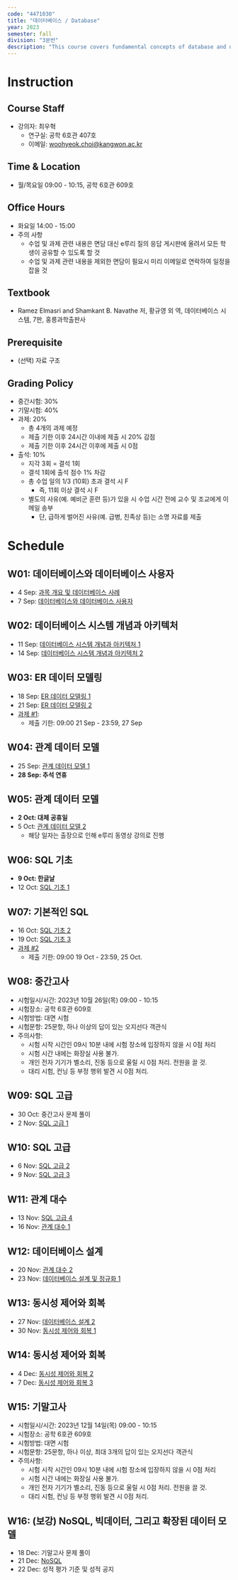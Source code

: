 ```yaml
---
code: "4471030"
title: "데이터베이스 / Database"
year: 2023
semester: fall
division: "3분반"
description: "This course covers fundamental concepts of database and database management systems and how to build and query your own database using Structured Query Language. In addition, you will learn a theoretical background for designing a **good** database and basic techniques for concurrency control and recovery."
---
```

# Instruction
## Course Staff
* 강의자: 최우혁
    * 연구실: 공학 6호관 407호
    * 이메일: woohyeok.choi@kangwon.ac.kr

## Time & Location
* 월/목요일 09:00 - 10:15, 공학 6호관 609호

## Office Hours
* 화요일 14:00 - 15:00
* 주의 사항
    * 수업 및 과제 관련 내용은 면담 대신 e루리 질의 응답 게시판에 올려서 모든 학생이 공유할 수 있도록 할 것
    * 수업 및 과제 관련 내용을 제외한 면담이 필요시 미리 이메일로 연락하여 일정을 잡을 것

## Textbook
* Ramez Elmasri and Shamkant B. Navathe 저, 황규영 외 역, 데이터베이스 시스템, 7판, 홍릉과학출판사

## Prerequisite
* (선택) 자료 구조

## Grading Policy
- 중간시험: 30%
- 기말시험: 40%
- 과제: 20%
  - 총 4개의 과제 예정
  - 제출 기한 이후 24시간 이내에 제출 시 20% 감점
  - 제출 기한 이후 24시간 이후에 제출 시 0점
- 출석: 10%
  - 지각 3회 = 결석 1회
  - 결석 1회에 출석 점수 1% 차감
  - 총 수업 일의 1/3 (10회) 초과 결석 시 F
      - 즉, 11회 이상 결석 시 F
  - 별도의 사유(예. 예비군 훈련 등)가 있을 시 수업 시간 전에 교수 및 조교에게 이메일 송부
      - 단, 급하게 벌어진 사유(예. 급병, 친족상 등)는 소명 자료를 제출

# Schedule
## W01: 데이터베이스와 데이터베이스 사용자

- 4 Sep:  [과목 개요 및 데이터베이스 사례](https://docs.google.com/presentation/d/1WkLxigU0WVk4iA6C_nNhBqyk0g7ODcQQreyQBkqMHTc/edit?usp=sharing)
- 7 Sep:  [데이터베이스와 데이터베이스 사용자](https://docs.google.com/presentation/d/1WkLxigU0WVk4iA6C_nNhBqyk0g7ODcQQreyQBkqMHTc/edit?usp=sharing)

## W02: 데이터베이스 시스템 개념과 아키텍처

- 11 Sep:  [데이터베이스 시스템 개념과 아키텍처 1](https://docs.google.com/presentation/d/1UzjO9GOKZVZ5emfQ-b3wMaECJWYax04ppeqDV_8EDPY/edit?usp=sharing)
- 14 Sep:  [데이터베이스 시스템 개념과 아키텍처 2](https://docs.google.com/presentation/d/1UzjO9GOKZVZ5emfQ-b3wMaECJWYax04ppeqDV_8EDPY/edit?usp=sharing)

## W03: ER 데이터 모델링

- 18 Sep: [ER 데이터 모델링 1](https://docs.google.com/presentation/d/1nfRqBiZXlLk4k5R1MUD9qdILNenR0qdbk-MOwAegEvc/edit?usp=sharing)
- 21 Sep: [ER 데이터 모델링 2](https://docs.google.com/presentation/d/1nfRqBiZXlLk4k5R1MUD9qdILNenR0qdbk-MOwAegEvc/edit?usp=sharing)
- [과제 #1](https://docs.google.com/document/d/1kYBUeWnmBoXHDIe1UdDQeBA8kxjVleLE4kdGWA8W3Ok/edit?usp=drive_link):
  - 제출 기한: 09:00 21 Sep - 23:59, 27 Sep

## W04: 관계 데이터 모델
- 25 Sep: [관계 데이터 모델 1](https://docs.google.com/presentation/d/1LP_Joh4ZAAAot58KsKpxBxYHp75Jbugu8L2mGkPfPTM/edit?usp=sharing)
- **28 Sep: 추석 연휴**

## W05: 관계 데이터 모델
- **2 Oct: 대체 공휴일**
- 5 Oct: [관계 데이터 모델 2](https://docs.google.com/presentation/d/1LP_Joh4ZAAAot58KsKpxBxYHp75Jbugu8L2mGkPfPTM/edit?usp=sharing)
  - 해당 일자는 출장으로 인해 e루리 동영상 강의로 진행

## W06: SQL 기초
- **9 Oct:  한글날**
- 12 Oct: [SQL 기초 1](https://docs.google.com/presentation/d/1gox5Wvpr8FgTgepGKOTvJTOIqilUEPgdzvZxlY_OJzM/edit?usp=drive_link)

## W07: 기본적인 SQL
- 16 Oct: [SQL 기초 2](https://docs.google.com/presentation/d/1gox5Wvpr8FgTgepGKOTvJTOIqilUEPgdzvZxlY_OJzM/edit?usp=drive_link)
- 19 Oct: [SQL 기초 3](https://docs.google.com/presentation/d/1gox5Wvpr8FgTgepGKOTvJTOIqilUEPgdzvZxlY_OJzM/edit?usp=drive_link)
- [과제 #2](https://docs.google.com/document/d/1q397Qa98D3xh1o-wu1Eo8P76zsjPe3kzIme1bu0_NuY/edit?usp=drive_link)
  - 제출 기한: 09:00 19 Oct - 23:59, 25 Oct.

## W08: 중간고사
- 시험일시/시간: 2023년 10월 26일(목) 09:00 - 10:15
- 시험장소: 공학 6호관 609호
- 시험방법: 대면 시험
- 시험문항: 25문항, 하나 이상의 답이 있는 오지선다 객관식
- 주의사항:
  - 시험 시작 시간인 09시 10분 내에 시험 장소에 입장하지 않을 시 0점 처리
  - 시험 시간 내에는 화장실 사용 불가.
  - 개인 전자 기기가 벨소리, 진동 등으로 울릴 시 0점 처리. 전원을 끌 것.
  - 대리 시험, 컨닝 등 부정 행위 발견 시 0점 처리.

## W09: SQL 고급
- 30 Oct: 중간고사 문제 풀이
- 2 Nov: [SQL 고급 1](https://docs.google.com/presentation/d/1YfprwFtVqCZaQh4VLoMWM48XSYniv8bGMErJdTCR6sI/edit?usp=drive_link)

## W10: SQL 고급
- 6 Nov: [SQL 고급 2](https://docs.google.com/presentation/d/1YfprwFtVqCZaQh4VLoMWM48XSYniv8bGMErJdTCR6sI/edit?usp=drive_link)
- 9 Nov: [SQL 고급 3](https://docs.google.com/presentation/d/1YfprwFtVqCZaQh4VLoMWM48XSYniv8bGMErJdTCR6sI/edit?usp=drive_link)

## W11: 관계 대수
- 13 Nov: [SQL 고급 4](https://docs.google.com/presentation/d/1YfprwFtVqCZaQh4VLoMWM48XSYniv8bGMErJdTCR6sI/edit?usp=drive_link)
- 16 Nov: [관계 대수 1](https://docs.google.com/presentation/d/1RgQ5F2L2a1nK35V0Q8Ie-peeXn62HvQZSbR59WSsfSY/edit?usp=drive_link)

## W12: 데이터베이스 설계
- 20 Nov: [관계 대수 2](https://docs.google.com/presentation/d/1RgQ5F2L2a1nK35V0Q8Ie-peeXn62HvQZSbR59WSsfSY/edit?usp=drive_link)
- 23 Nov: [데이터베이스 설계 및 정규화 1](https://docs.google.com/presentation/d/13wCJwEEYvf2r9dk-uKLkZQnTp7oT5sWoBSf50G1N2F4/edit?usp=drive_link)

## W13: 동시성 제어와 회복
- 27 Nov: [데이터베이스 설계 2](https://docs.google.com/presentation/d/13wCJwEEYvf2r9dk-uKLkZQnTp7oT5sWoBSf50G1N2F4/edit?usp=drive_link)
- 30 Nov: [동시성 제어와 회복 1](https://docs.google.com/presentation/d/1mIzKv5SnIPgOMaTbLeNOP88G8bWjIHUMEzhmHhAAJ0E/edit?usp=drive_link)

## W14: 동시성 제어와 회복
- 4 Dec: [동시성 제어와 회복 2](https://docs.google.com/presentation/d/1mIzKv5SnIPgOMaTbLeNOP88G8bWjIHUMEzhmHhAAJ0E/edit?usp=drive_link)
- 7 Dec: [동시성 제어와 회복 3](https://docs.google.com/presentation/d/1mIzKv5SnIPgOMaTbLeNOP88G8bWjIHUMEzhmHhAAJ0E/edit?usp=drive_link)

## W15: 기말고사
- 시험일시/시간: 2023년 12월 14일(목) 09:00 - 10:15
- 시험장소: 공학 6호관 609호
- 시험방법: 대면 시험
- 시험문항: 25문항, 하나 이상, 최대 3개의 답이 있는 오지선다 객관식
- 주의사항:
  - 시험 시작 시간인 09시 10분 내에 시험 장소에 입장하지 않을 시 0점 처리
  - 시험 시간 내에는 화장실 사용 불가.
  - 개인 전자 기기가 벨소리, 진동 등으로 울릴 시 0점 처리. 전원을 끌 것.
  - 대리 시험, 컨닝 등 부정 행위 발견 시 0점 처리.

## W16: (보강) NoSQL, 빅데이터, 그리고 확장된 데이터 모델
- 18 Dec: 기말고사 문제 풀이
- 21 Dec: [NoSQL](https://docs.google.com/presentation/d/1tU1df50IO5bg2Mdan6f_B7APzh9djSDGWZ9ZasWbh7g/edit?usp=drive_link)
- 22 Dec: 성적 평가 기준 및 성적 공지
